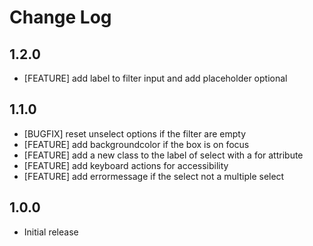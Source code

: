 # Change Log

## 1.2.0

- [FEATURE] add label to filter input and add placeholder optional

## 1.1.0

- [BUGFIX] reset unselect options if the filter are empty
- [FEATURE] add backgroundcolor if the box is on focus
- [FEATURE] add a new class to the label of select with a for attribute
- [FEATURE] add keyboard actions for accessibility
- [FEATURE] add errormessage if the select not a multiple select

## 1.0.0

- Initial release

